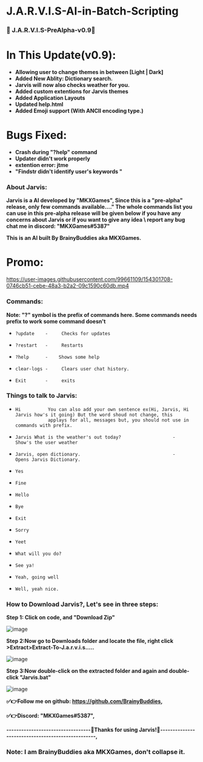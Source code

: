 # J.A.R.V.I.S-AI-in-Batch-Scripting
### 🤖 J.A.R.V.I.S-PreAlpha-v0.9🤖
# In This Update(v0.9):
- **Allowing user to change themes in between [Light | Dark]**
- **Added New Ablity: Dictionary search.**
- **Jarvis will now also checks weather for you.**
- **Added custom extentions for Jarvis themes**
- **Added Application Layouts**
- **Updated help.html**
- **Added Emoji support (With ANCII encoding type.)**
 # Bugs Fixed:
- **Crash during "?help" command**
- **Updater didn't work properly**
- **extention error: jtme**
- **"Findstr didn't identify user's keywords "**

### **About Jarvis:**

**Jarvis is a AI developed by "MKXGames",
Since this is a "pre-alpha" release, only few commands available...."
The whole commands list you can use in this pre-alpha release will be given below
if you have any concerns about Jarvis or if you want to give any idea \ report any bug chat me in discord: "MKXGames#5387"**

**This is an AI built By BrainyBuddies aka MKXGames.**

# **Promo:**



https://user-images.githubusercontent.com/99661109/154301708-0746cb51-cebe-48a3-b2a2-09c1590c60db.mp4



### **Commands:**
**Note: "?" symbol is the prefix of commands here. Some commands needs prefix to work some command doesn't**
-     ?update    -     Checks for updates
-     ?restart   -     Restarts
-     ?help      -    Shows some help
-     clear-logs -     Clears user chat history.
-     Exit       -     exits
### **Things to talk to Jarvis**:
-     Hi          You can also add your own sentence ex(Hi, Jarvis, Hi Jarvis how's it going) But the word shoud not change, this
                  applays for all, messages but, you should not use in commands with prefix.
-     Jarvis What is the weather's out today?                   -      Show's the user weather
-     Jarvis, open dictionary.                                  -      Opens Jarvis Dictionary.
-     Yes
-     Fine
-     Hello
-     Bye
-     Exit
-     Sorry
-     Yeet
-     What will you do?
-     See ya!
-     Yeah, going well
-     Well, yeah nice.
### How to Download Jarvis?, Let's see in three steps:

**Step 1: Click on code, and "Download Zip"** 

![image](https://user-images.githubusercontent.com/99661109/153909901-f02125f7-8a04-4d48-ac94-40029098e818.png)


**Step 2:Now go to Downloads folder and locate the file, right click >Extract>Extract-To-J.a.r.v.i.s.....**


![image](https://user-images.githubusercontent.com/99661109/153908578-7012fd31-a047-4b7b-9fb8-f7d54f8d715f.png)


**Step 3:Now double-click on the extracted folder and again and double-click "Jarvis.bat"**


![image](https://user-images.githubusercontent.com/99661109/153909637-47b801b4-4be5-477e-89e0-e49dd65de577.png)


**✅👉Follow me on github: https://github.com/BrainyBuddies,**

**✅👉Discord:             "MKXGames#5387",**

**----------------------------------🙏Thanks for using Jarvis!🙏--------------------------------------------------,**
###  **Note: I am BrainyBuddies aka MKXGames, don't collapse it.**
